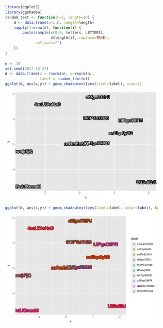 <!-- README.md is generated from README.Rmd. Please edit that file -->
``` r
library(ggplot2)
library(ggshadow)
random_text <- function(n=1, length=10) {
    d <- data.frame(n=1:n, length=length)
    sapply(1:nrow(d), function(i) {
        paste(sample(c(0:9, letters, LETTERS),
                     d$length[i], replace=TRUE),
              collapse="")
    })
}

n <- 10
set.seed(2017-10-27)
d <- data.frame(x = rnorm(n), y=rnorm(n),
                label = random_text(n))
ggplot(d, aes(x,y)) + geom_shadowtext(aes(label=label), size=5)
```

![](Figs/unnamed-chunk-2-1.png)

``` r
ggplot(d, aes(x,y)) + geom_shadowtext(aes(label=label, color=label), bgcolor='firebrick', size=5)
```

![](Figs/unnamed-chunk-2-2.png)
